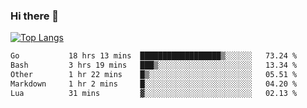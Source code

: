 ### Hi there 👋

<!--
**3Xpl0it3r/3Xpl0it3r** is a ✨ _special_ ✨ repository because its `README.md` (this file) appears on your GitHub profile.

Here are some ideas to get you started:

- 🔭 I’m currently working on ...
- 🌱 I’m currently learning ...
- 👯 I’m looking to collaborate on ...
- 🤔 I’m looking for help with ...
- 💬 Ask me about ...
- 📫 How to reach me: ...
- 😄 Pronouns: ...
- ⚡ Fun fact: ...
-->


[![Top Langs](https://github-readme-stats.vercel.app/api/top-langs/?username=3Xpl0it3r&layout=compact)](https://github.com/3Xpl0it3r/3Xpl0it3r)

<!--START_SECTION:waka-->

```txt
Go           18 hrs 13 mins  ██████████████████▒░░░░░░   73.24 %
Bash         3 hrs 19 mins   ███▒░░░░░░░░░░░░░░░░░░░░░   13.34 %
Other        1 hr 22 mins    █▒░░░░░░░░░░░░░░░░░░░░░░░   05.51 %
Markdown     1 hr 2 mins     █░░░░░░░░░░░░░░░░░░░░░░░░   04.20 %
Lua          31 mins         ▓░░░░░░░░░░░░░░░░░░░░░░░░   02.13 %
```

<!--END_SECTION:waka-->
